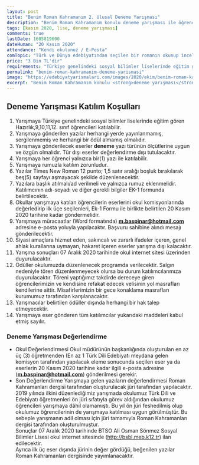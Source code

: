 ```yaml
---
layout: post
title: "Benim Roman Kahramanım 2. Ulusal Deneme Yarışması"
description: "Benim Roman Kahramanım konulu deneme yarışması ile öğrencileri okumaya özendirmek, onların okudukları eserlerle bağ kurmalarını ve bilhassa yaklaşık yüz yetmiş yıllık roman birikimimizin genç kuşaklarca bilinmesini sağlamak amaçlanmaktadır."
tags: [kasım 2020, lise, deneme yarışması]
comments: true
lastDate: 1605819600  
dateHuman: "20 Kasım 2020"
attendance: "Kendi okulunuz / E-Posta"
comTopic: "Türk ve Dünya edebiyatından seçilen bir romanın okunup incelenmesi sonucu söz konusu romanın kahramanı ile ilgili bir deneme yazılması."
price: "3 Bin TL'dir"
requirements: "Türkiye genelindeki sosyal bilimler liselerinde eğitim gören Hazırlık-9-10-11-12.sınıf öğrencileri katılacaktır."
permalink: "benim-roman-kahramanim-deneme-yarismasi"
image: "https://edebiyatyarismalari.com/images/2020/ekim/benim-roman-kahramanim-deneme-yarismasi.jpg"
excerpt: "Benim Roman Kahramanım konulu <strong>deneme yarışması</strong> ile öğrencileri okumaya özendirmek, onların okudukları eserlerle bağ kurmalarını ve bilhassa yaklaşık yüz yetmiş yıllık roman birikimimizin genç kuşaklarca bilinmesini sağlamak amaçlanmaktadır."
---
```


## Deneme Yarışması Katılım Koşulları
1. Yarışmaya Türkiye genelindeki sosyal bilimler liselerinde eğitim gören Hazırlık,9,10,11,12. sınıf öğrencileri katılabilir.
2. Yarışmaya gönderilen yazılar herhangi yerde yayınlanmamış, sergilenmemiş ve herhangi bir ödül almamış olmalıdır.
3. Yarışmaya gönderilecek eserler **deneme** yazı türünün ölçütlerine uygun ve özgün olmalıdır. Tür dışı eserler değerlendirme dışı tutulacaktır.
4. Yarışmaya her öğrenci yalnızca bir(1) yazı ile katılabilir. 
5. Yarışmaya rumuzla katılım zorunludur. 
6. Yazılar Times New Roman 12 punto; 1,5 satır aralığı boşluk bırakılarak beş(5) sayfayı aşmayacak şekilde düzenlenecektir. 
7. Yazılara başlık atılmalı/ad verilmeli ve yalnızca rumuz eklenmelidir. Katılımcının adı-soyadı ve diğer gerekli bilgiler EK-1 formunda belirtilecektir. 
8. Okullar yarışmaya katılan öğrencilerin eserlerini okul komisyonlarında değerledirip ilk üçe seçilenleri, Ek-1 Formu ile birlikte belirtilen 20 Kasım 2020 tarihine kadar göndermelidir. 
9. Yarışmaya müracaatlar (Word formatında) **m.baspinar@hotmail.com** adresine e-posta yoluyla yapılacaktır. Başvuru sahibine alındı mesajı gönderilecektir. 
10. Siyasi amaçlara hizmet eden, sakıncalı ve zararlı ifadeler içeren, genel ahlak kurallarına uymayan, hakaret içeren eserler yarışma dışı kalacaktır.
11. Yarışma sonuçları 07 Aralık 2020 tarihinde okul internet sitesi üzerinden duyurulacaktır. 
12. Ödüller okulumuzda düzenlenecek programda verilecektir. Salgın nedeniyle tören düzenlenmeyecek olursa bu durum katılımcılarımıza duyurulacaktır. Töreni yaptığımız takdirde dereceye giren öğrencilerimizin ve kendisine refakat edecek velisinin yol masrafları kendilerine aittir. Misafirlerimizin bir gece konaklama masrafları kurumumuz tarafından karşılanacaktır. 
13. Yarışmacılar belirtilen ödüller dışında herhangi bir hak talep etmeyecektir.
14. Yarışmaya eser gönderen tüm katılımcılar yukarıdaki maddeleri kabul etmiş sayılır.

### Deneme Yarışması Değerlendirme
- Okul Değerlendirmesi
Okul müdürünün başkanlığında oluşturulan en az üç (3) öğretmenden (En az 1 Türk Dili Edebiyatı meydana gelen komisyon tarafından yapılacak eleme sonucunda seçilen eser ya da eserlerin 20 Kasım 2020 tarihine kadar ilgili e-posta adresine (**m.baspinar@hotmail.com**) gönderilmesi gerekir.  
- Son Değerlendirme
Yarışmaya gelen yazıların değerlendirmesi Roman Kahramanları dergisi tarafından oluşturulacak jüri tarafından yapılacaktır. 2019 yılında ilkini düzenlediğimiz yarışmada okulumuz Türk Dili ve Edebiyatı öğretmenleri ön jüri sıfatıyla görev aldığından okulumuz öğrencileri yarışmaya dâhil olamamıştı. Bu yıl ön jüri feshedilmiş olup okulumuz öğrencilerinin de yarışmaya katılması uygun görülmüştür. Bu sebeple yarışmanın adil olması için jüri tamamıyla Roman Kahramanları dergisi tarafından oluşturulmuştur.  
Sonuçlar 07 Aralık 2020 tarihinde BTSO Ali Osman Sönmez Sosyal Bilimler Lisesi okul internet sitesinde (http://bsbl.meb.k12.tr) ilan edilecektir.  
Ayrıca ilk üç eser dışında jürinin değer gördüğü, beğenilen yazılar Roman Kahramanları dergisinde yayımlanacaktır.   